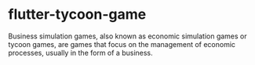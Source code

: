 # flutter-tycoon-game
Business simulation games, also known as economic simulation games or tycoon games, are games that focus on the management of economic processes, usually in the form of a business.
